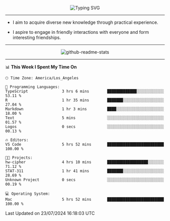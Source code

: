 <p align="center">
  <img src="https://readme-typing-svg.demolab.com?font=Fira+Code&weight=500&size=32&duration=2500&pause=1600&center=true&vCenter=true&random=false&width=1024&height=64&lines=Hi+there+%F0%9F%91%8B;I'm+delighted+you+could+make+it+here+%F0%9F%8E%89;I'm+Harry%2C+a+college+student+still+finding+my+way" alt="Typing SVG" />
</p>


---


- I aim to acquire diverse new knowledge through practical experience.

- I aspire to engage in friendly interactions with everyone and form interesting friendships.


---


<p align="center">
  <img src="https://github-readme-stats.vercel.app/api?username=Harry-Jing&show_icons=true" alt="github-readme-stats"/>
</p>


---

<!--START_SECTION:waka-->
📊 **This Week I Spent My Time On** 

```text
🕑︎ Time Zone: America/Los_Angeles

💬 Programming Languages: 
TypeScript               3 hrs 6 mins        █████████████░░░░░░░░░░░░   53.11 % 
R                        1 hr 35 mins        ███████░░░░░░░░░░░░░░░░░░   27.04 % 
Markdown                 1 hr 3 mins         ████░░░░░░░░░░░░░░░░░░░░░   18.00 % 
Text                     5 mins              ░░░░░░░░░░░░░░░░░░░░░░░░░   01.57 % 
Logos                    0 secs              ░░░░░░░░░░░░░░░░░░░░░░░░░   00.13 % 

🔥 Editors: 
VS Code                  5 hrs 52 mins       █████████████████████████   100.00 % 

🐱‍💻 Projects: 
hw-cipher                4 hrs 10 mins       ██████████████████░░░░░░░   71.12 % 
STAT-311                 1 hr 41 mins        ███████░░░░░░░░░░░░░░░░░░   28.69 % 
Unknown Project          0 secs              ░░░░░░░░░░░░░░░░░░░░░░░░░   00.19 % 

💻 Operating System: 
Mac                      5 hrs 52 mins       █████████████████████████   100.00 % 
```


 Last Updated on 23/07/2024 16:18:03 UTC
<!--END_SECTION:waka-->
